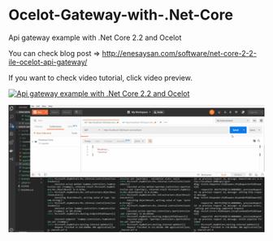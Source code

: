 # Ocelot-Gateway-with-.Net-Core
Api gateway example with .Net Core 2.2 and Ocelot

You can check blog post => http://enesaysan.com/software/net-core-2-2-ile-ocelot-api-gateway/

If you want to check video tutorial, click video preview.

[![Api gateway example with .Net Core 2.2 and Ocelot](http://img.youtube.com/vi/S1Qy2oo3IFk/0.jpg)](http://www.youtube.com/watch?v=S1Qy2oo3IFk "Ocelot and .Net Core 2.2")

![](https://github.com/EnesAys/Ocelot-Gateway-with-.Net-Core/blob/master/ocelotGatewayNetCore.gif)
